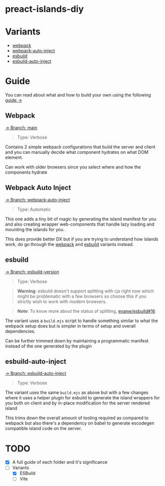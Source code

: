 # preact-islands-diy

# Variants

- [webpack](#webpack)
- [webpack-auto-inject](#webpack-auto-inject)
- [esbuild](#esbuild)
- [esbuild-auto-inject](#esbuild-auto-inject)

# Guide

You can read about what and how to build your own using the following
[guide &rarr;](https://barelyhuman.github.io/preact-islands-diy/)

## Webpack

[&rarr; Branch: main](https://github.com/barelyhuman/preact-islands-diy/tree/main)

> Type: Verbose

Contains 2 simple webpack configurations that build the server and client and
you can manually decide what component hydrates on what DOM element.

Can work with older browsers since you select where and how the components
hydrate

## Webpack Auto Inject

[&rarr; Branch: webpack-auto-inject](https://github.com/barelyhuman/preact-islands-diy/tree/webpack-auto-inject)

> Type: Automatic

This one adds a tiny bit of magic by generating the island manifest for you and
also creating wrapper web-components that handle lazy loading and mounting the
islands for you.

This does provide better DX but if you are trying to understand how islands
work, do go through the [webpack](#webpack) and [esbuild](#esbuild) variants
instead.

## esbuild

[&rarr; Branch: esbuild-version](https://github.com/barelyhuman/preact-islands-diy/tree/esbuild-version)

> Type: Verbose

> **Warning**: esbuild doesn't support splitting with cjs right now which might
> be problematic with a few browsers so choose this if you strictly wish to work
> with modern browsers.

> **Note**: To know more about the status of splitting,
> [evanw/esbuild#16](https://github.com/evanw/esbuild/issues/16)

The variant uses a `build.mjs` script to handle something similar to what the
webpack setup does but is simpler in terms of setup and overall dependencies.

Can be further trimmed down by maintaining a programmatic manifest instead of
the one generated by the plugin

## esbuild-auto-inject

[&rarr; Branch: esbuild-auto-inject](https://github.com/barelyhuman/preact-islands-diy/tree/esbuild-auto-inject)

> Type: Verbose

The variant uses the same `build.mjs` as above but with a few changes where it
uses a helper plugin for esbuild to generate the island wrappers for you both on
client and by in-place modification for the server rendered island

This trims down the overall amount of tooling required as compared to webpack
but also there's a dependency on babel to generate escodegen compatible island
code on the server.

# TODO

- [x] A full guide of each folder and it's significance
- [ ] Variants
  - [x] ESBuild
  - [ ] Vite
